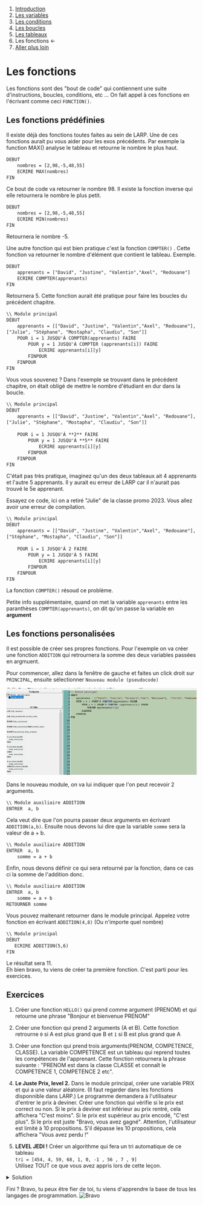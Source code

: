 
1. [Introduction](../README.md)
1. [Les variables](./variables.md)
1. [Les conditions](./conditions.md)
1. [Les boucles](./whileAndFor.md)  
1. [Les tableaux](./array.md) 
1. Les fonctions ←
1. [Aller plus loin](./allerplusloin.md)
    
# Les fonctions

Les fonctions sont des "bout de code" qui contiennent une suite d'instructions, boucles, conditions, etc ... On fait appel à ces fonctions en l'écrivant comme ceci ``FONCTION()``. 

## Les fonctions prédéfinies

Il existe déjà des fonctions toutes faites au sein de LARP. Une de ces fonctions aurait pu vous aider pour les exos précédents. Par exemple la function MAX() analyse le tableau et retourne le nombre le plus haut. 

````
DEBUT
    nombres = [2,98,-5,48,55]
    ECRIRE MAX(nombres)
FIN
```` 
Ce bout de code va retourner le nombre 98. Il existe la fonction inverse qui elle retournera le nombre le plus petit. 
````
DEBUT
    nombres = [2,98,-5,48,55]
    ECRIRE MIN(nombres)
FIN
```` 
Retournera le nombre -5. 

Une autre fonction qui est bien pratique c'est la fonction ``COMPTER()`` . Cette fonction va retourner le nombre d'élément que contient le tableau. Exemple. 

````
DEBUT
    apprenants = ["David", "Justine", "Valentin","Axel", "Redouane"]
    ECRIRE COMPTER(apprenants)
FIN

````
Retournera 5. Cette fonction aurait été pratique pour faire les boucles du précédent chapitre. 
````
\\ Module principal
DÉBUT
    apprenants = [["David", "Justine", "Valentin","Axel", "Redouane"],  ["Julie", "Stéphane", "Mostapha", "Claudiu", "Son"]]
    POUR i = 1 JUSQU'À COMPTER(apprenants) FAIRE
        POUR y = 1 JUSQU'À COMPTER (apprenants[i]) FAIRE
            ECRIRE apprenants[i][y] 
        FINPOUR 
    FINPOUR
FIN   
````

Vous vous souvenez ? Dans l'exemple se trouvant dans le précédent chapitre, on était obligé de mettre le nombre d'étudiant en dur dans la boucle. 

````
\\ Module principal
DÉBUT
    apprenants = [["David", "Justine", "Valentin","Axel", "Redouane"], ["Julie", "Stéphane", "Mostapha", "Claudiu", "Son"]]
  
    POUR i = 1 JUSQU'À **2** FAIRE
        POUR y = 1 JUSQU'À **5** FAIRE
            ECRIRE apprenants[i][y] 
        FINPOUR 
    FINPOUR
FIN  
````
C'était pas très pratique, imaginez qu'un des deux tableaux ait 4 apprenants et l'autre 5 apprenants. Il y aurait eu erreur de LARP car il n'aurait pas trouvé le 5e apprenant.  

Essayez ce code, ici on a retiré "Julie" de la classe promo 2023. Vous allez avoir une erreur de compilation.

````
\\ Module principal
DÉBUT
    apprenants = [["David", "Justine", "Valentin","Axel", "Redouane"], ["Stéphane", "Mostapha", "Claudiu", "Son"]]
  
    POUR i = 1 JUSQU'À 2 FAIRE
        POUR y = 1 JUSQU'À 5 FAIRE
            ECRIRE apprenants[i][y] 
        FINPOUR 
    FINPOUR
FIN  
````

La fonction ``COMPTER()`` résoud ce problème. 

Petite info supplémentaire, quand on met la variable ``apprenants`` entre les paranthèses ``COMPTER(apprenants)``, on dit qu'on passe la variable en **argument** 


## Les fonctions personalisées 

Il est possible de créer ses propres fonctions. Pour l'exemple on va créer une fonction ``ADDITION`` qui retrournera la somme des deux variables passées en argmuent. 

Pour commencer, allez dans la fenêtre de gauche et faites un click droit sur ``PRINCIPAL``, ensuite sélectionner ``Nouveau module (pseudocode)``

![pseudocode function create](./creerfunction.gif)

Dans le nouveau module, on va lui indiquer que l'on peut recevoir 2 arguments. 
````
\\ Module auxiliaire ADDITION
ENTRER  a, b
````
Cela veut dire que l'on pourra passer deux arguments en écrivant  ``ADDITION(a,b)``.
Ensuite nous devons lui dire que la variable ``somme`` sera la valeur de a + b. 

````
\\ Module auxiliaire ADDITION
ENTRER  a, b
    somme = a + b
````

Enfin, nous devons définir ce qui sera retourné par la fonction, dans ce cas ci la somme de l'addition donc. 

````
\\ Module auxiliaire ADDITION
ENTRER  a, b
    somme = a + b
RETOURNER somme
````

Vous pouvez maitenant retourner dans le module principal.
Appelez votre fonction en écrivant ``ADDITION(4,8)``
(Ou n'importe quel nombre) 

````
\\ Module principal
DÉBUT
   ECRIRE ADDITION(5,6)
FIN 
```` 
Le résultat sera 11.  
Eh bien bravo, tu viens de créer ta première fonction. 
C'est parti pour les exercices. 

## Exercices 
1. Créer une fonction ``HELLO()`` qui prend comme argument (PRENOM) et qui retourne une phrase "Bonjour et bienvenue PRENOM"
1. Créer une fonction qui prend 2 arguments (A et B). Cette fonction retrourne ``0`` si A est plus grand que B et ``1`` si B est plus grand que A
1. Créer une fonction qui prend trois arguments(PRENOM, COMPETENCE, CLASSE). La variable COMPETENCE est un tableau qui reprend toutes les compétences de l'apprenant. Cette fonction retournera la phrase suivante : "PRENOM est dans la classe CLASSE et connaît le COMPETENCE 1, COMPETENCE 2 etc". 

1. **Le Juste Prix, level 2.** Dans le module principal, créer une variable PRIX et qui a une valeur aléatoire. (Il faut regarder dans les fonctions disponnible dans LARP.) Le programme demandera à l'utilisateur d'entrer le prix à deviner. Créer une fonction qui vérifie si le prix est correct ou non. Si le prix à deviner est inférieur au prix rentré, cela affichera "C'est moins". Si le prix est supérieur au prix encodé, "C'est plus". Si le prix est juste "Bravo, vous avez gagné". Attention, l'utilisateur est limité à 10 propositions. S'il dépasse les 10 propositions, cela affichera  "Vous avez perdu !"
1. **LEVEL JEDI !** Créer un algorithme qui fera un tri automatique de ce tableau   
   ````tri = [454, 4, 59, 68, 1, 0, -1 , 56 , 7 , 9] ````  
Utilisez TOUT ce que vous avez appris lors de cette leçon.


<details>
    <summary>Solution</summary>

````
\\ Module principal
DÉBUT
tri = [454, 4, 59, 68, 1, 0, -1 , 56 , 7 , 9]
nbrecell = compter(tri)
TANTQUE nbrecell > 0 FAIRE
    cell=1
    TANTQUE cell != nbrecell FAIRE
        SI tri[cell] > tri[cell+1] ALORS
            intermed = tri[cell+1]
            tri[cell+1] = tri[cell]
            tri[cell] = intermed
        FINSI
    cell=cell+1
    FINTANTQUE
    nbrecell = nbrecell - 1
FINTANTQUE
ECRIRE tri  
FIN
````
</details>




Fini ?
Bravo, tu peux être fier de toi, tu viens d'apprendre la base de tous les langages de programmation. 
![Bravo](https://media1.giphy.com/media/oyZAfALXOHm6c6DHne/giphy.gif?cid=3640f6095bb7574a35337473325b5859)


 









